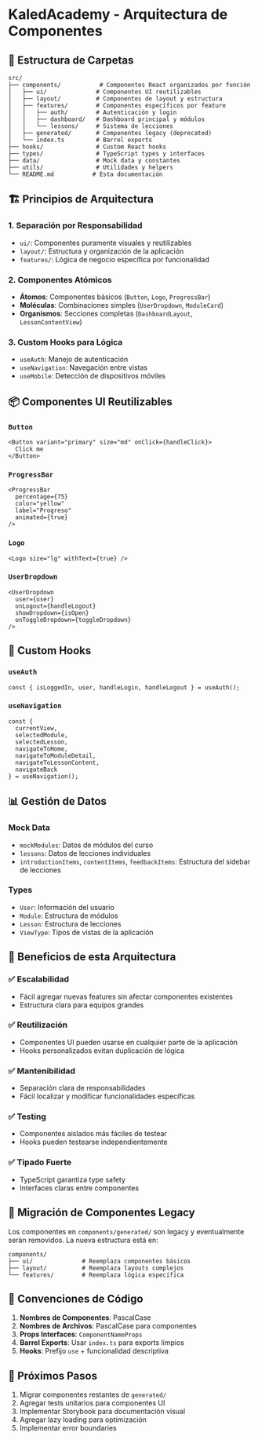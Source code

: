 # KaledAcademy - Arquitectura de Componentes

## 📁 Estructura de Carpetas

```
src/
├── components/           # Componentes React organizados por función
│   ├── ui/              # Componentes UI reutilizables
│   ├── layout/          # Componentes de layout y estructura
│   ├── features/        # Componentes específicos por feature
│   │   ├── auth/        # Autenticación y login
│   │   ├── dashboard/   # Dashboard principal y módulos
│   │   └── lessons/     # Sistema de lecciones
│   ├── generated/       # Componentes legacy (deprecated)
│   └── index.ts         # Barrel exports
├── hooks/               # Custom React hooks
├── types/               # TypeScript types y interfaces
├── data/                # Mock data y constantes
├── utils/               # Utilidades y helpers
└── README.md           # Esta documentación
```

## 🏗️ Principios de Arquitectura

### 1. **Separación por Responsabilidad**
- `ui/`: Componentes puramente visuales y reutilizables
- `layout/`: Estructura y organización de la aplicación  
- `features/`: Lógica de negocio específica por funcionalidad

### 2. **Componentes Atómicos**
- **Átomos**: Componentes básicos (`Button`, `Logo`, `ProgressBar`)
- **Moléculas**: Combinaciones simples (`UserDropdown`, `ModuleCard`)
- **Organismos**: Secciones completas (`DashboardLayout`, `LessonContentView`)

### 3. **Custom Hooks para Lógica**
- `useAuth`: Manejo de autenticación
- `useNavigation`: Navegación entre vistas
- `useMobile`: Detección de dispositivos móviles

## 📦 Componentes UI Reutilizables

### `Button`
```tsx
<Button variant="primary" size="md" onClick={handleClick}>
  Click me
</Button>
```

### `ProgressBar`
```tsx
<ProgressBar 
  percentage={75} 
  color="yellow" 
  label="Progreso" 
  animated={true} 
/>
```

### `Logo`
```tsx
<Logo size="lg" withText={true} />
```

### `UserDropdown`
```tsx
<UserDropdown 
  user={user}
  onLogout={handleLogout}
  showDropdown={isOpen}
  onToggleDropdown={toggleDropdown}
/>
```

## 🎣 Custom Hooks

### `useAuth`
```tsx
const { isLoggedIn, user, handleLogin, handleLogout } = useAuth();
```

### `useNavigation`
```tsx
const {
  currentView,
  selectedModule,
  selectedLesson,
  navigateToHome,
  navigateToModuleDetail,
  navigateToLessonContent,
  navigateBack
} = useNavigation();
```

## 📊 Gestión de Datos

### Mock Data
- `mockModules`: Datos de módulos del curso
- `lessons`: Datos de lecciones individuales
- `introductionItems`, `contentItems`, `feedbackItems`: Estructura del sidebar de lecciones

### Types
- `User`: Información del usuario
- `Module`: Estructura de módulos
- `Lesson`: Estructura de lecciones
- `ViewType`: Tipos de vistas de la aplicación

## 🚀 Beneficios de esta Arquitectura

### ✅ **Escalabilidad**
- Fácil agregar nuevas features sin afectar componentes existentes
- Estructura clara para equipos grandes

### ✅ **Reutilización**
- Componentes UI pueden usarse en cualquier parte de la aplicación
- Hooks personalizados evitan duplicación de lógica

### ✅ **Mantenibilidad**
- Separación clara de responsabilidades
- Fácil localizar y modificar funcionalidades específicas

### ✅ **Testing**
- Componentes aislados más fáciles de testear
- Hooks pueden testearse independientemente

### ✅ **Tipado Fuerte**
- TypeScript garantiza type safety
- Interfaces claras entre componentes

## 🔄 Migración de Componentes Legacy

Los componentes en `components/generated/` son legacy y eventualmente serán removidos. La nueva estructura está en:

```
components/
├── ui/              # Reemplaza componentes básicos
├── layout/          # Reemplaza layouts complejos  
└── features/        # Reemplaza lógica específica
```

## 📝 Convenciones de Código

1. **Nombres de Componentes**: PascalCase
2. **Nombres de Archivos**: PascalCase para componentes
3. **Props Interfaces**: `ComponentNameProps`
4. **Barrel Exports**: Usar `index.ts` para exports limpios
5. **Hooks**: Prefijo `use` + funcionalidad descriptiva

## 🎯 Próximos Pasos

1. Migrar componentes restantes de `generated/`
2. Agregar tests unitarios para componentes UI
3. Implementar Storybook para documentación visual
4. Agregar lazy loading para optimización
5. Implementar error boundaries
